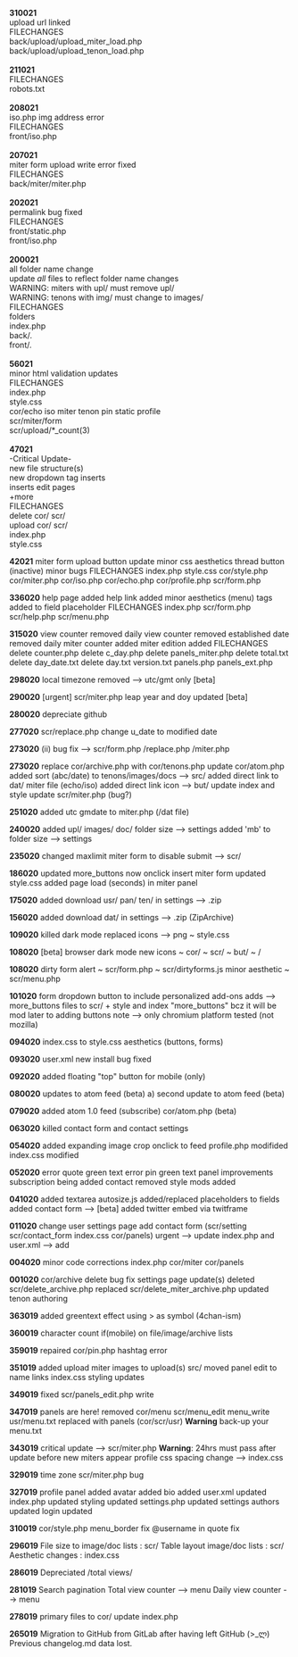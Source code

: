**310021**<br />
upload url linked<br />
FILECHANGES<br />
back/upload/upload_miter_load.php<br />
back/upload/upload_tenon_load.php<br />
<br />
**211021**<br />
FILECHANGES<br />
robots.txt<br />
<br />
**208021**<br />
iso.php img address error<br />
FILECHANGES<br />
front/iso.php<br />
<br />
**207021**<br />
miter form upload write error fixed<br />
FILECHANGES<br />
back/miter/miter.php<br />
<br />
**202021**<br />
permalink bug fixed<br />
FILECHANGES<br />
front/static.php<br />
front/iso.php<br />
<br />
**200021**<br />
all folder name change<br />
update *all* files to reflect folder name changes<br />
WARNING: miters with upl/ must remove upl/<br />
WARNING: tenons with img/ must change to images/<br />
FILECHANGES<br />
folders<br />
index.php<br />
back/*.*<br />
front/*.*<br />
<br />
**56021**<br />
minor html validation updates<br />
FILECHANGES<br />
index.php<br />
style.css<br />
cor/echo iso miter tenon pin static profile<br />
scr/miter/form<br />
scr/upload/*_count(3)<br />
<br />
**47021**<br />
-Critical Update-<br />
new file structure(s)<br />
new dropdown tag inserts<br />
inserts edit pages<br />
+more<br />
FILECHANGES<br />
delete cor/ scr/<br />
upload cor/ scr/<br />
index.php<br />
style.css<br />

**42021**
miter form upload button update
minor css aesthetics
thread button (inactive)
minor bugs
FILECHANGES
index.php
style.css
cor/style.php
cor/miter.php
cor/iso.php
cor/echo.php
cor/profile.php
scr/form.php

**336020**
help page added
help link added
minor aesthetics (menu)
tags added to field placeholder
FILECHANGES
index.php
scr/form.php
scr/help.php
scr/menu.php

**315020**
view counter removed
daily view counter removed
established date removed
daily miter counter added
miter edition added
FILECHANGES
delete counter.php
delete c_day.php
delete panels_miter.php
delete total.txt
delete day_date.txt
delete day.txt
version.txt
panels.php
panels_ext.php

**298020**
local timezone removed --> utc/gmt only [beta]

**290020**
[urgent] scr/miter.php leap year and doy updated [beta]

**280020**
depreciate github

**277020**
scr/replace.php change u_date to modified date

**273020** (ii)
bug fix --> scr/form.php /replace.php /miter.php

**273020**
replace cor/archive.php with cor/tenons.php
update cor/atom.php
added sort (abc/date) to tenons/images/docs --> src/
added direct link to dat/ miter file (echo/iso)
added direct link icon --> but/
update index and style
update scr/miter.php (bug?)

**251020**
added utc gmdate to miter.php (/dat file)

**240020**
added upl/ images/ doc/ folder size --> settings
added 'mb' to folder size --> settings

**235020**
changed maxlimit miter form to disable submit --> scr/

**186020**
updated more_buttons now onclick insert miter form
updated style.css
added page load (seconds) in miter panel

**175020**
added download usr/ pan/ ten/ in settings --> .zip

**156020**
added download dat/ in settings --> .zip (ZipArchive)

**109020**
killed dark mode
replaced icons --> png
~ style.css

**108020** [beta]
browser dark mode
new icons
~ cor/
~ scr/
~ but/
~ /

**108020**
dirty form alert
~ scr/form.php
~ scr/dirtyforms.js
minor aesthetic
~ scr/menu.php

**101020**
form dropdown button to include personalized add-ons
adds --> more_buttons files to scr/ + style and index
"more_buttons" bcz it will be mod later to adding buttons
note --> only chromium platform tested (not mozilla)

**094020**
index.css to style.css
aesthetics (buttons, forms)

**093020**
user.xml new install bug fixed

**092020**
added floating "top" button for mobile (only)

**080020**
updates to atom feed (beta)
a) second update to atom feed (beta)

**079020**
added atom 1.0 feed (subscribe) cor/atom.php (beta)

**063020**
killed contact form and contact settings

**054020**
added expanding image crop onclick to feed
profile.php modifided
index.css modified

**052020**
error quote green text
error pin green text
panel improvements
subscription being added
contact removed
style mods added

**041020**
added textarea autosize.js
added/replaced placeholders to fields
added contact form --> [beta]
added twitter embed via twitframe

**011020**
change user settings page
add contact form (scr/setting scr/contact_form index.css cor/panels)
urgent --> update index.php and user.xml --> add

**004020**
minor code corrections
index.php cor/miter cor/panels

**001020**
cor/archive delete bug fix
settings page update(s)
deleted scr/delete_archive.php
replaced scr/delete_miter_archive.php
updated tenon authoring

**363019**
added greentext effect using > as symbol (4chan-ism)

**360019**
character count if(mobile) on file/image/archive lists

**359019**
repaired cor/pin.php hashtag error

**351019**
added upload miter images to upload(s) src/
moved panel edit to name links
index.css styling updates

**349019**
fixed scr/panels_edit.php write

**347019**
panels are here!
removed cor/menu scr/menu_edit menu_write usr/menu.txt
replaced with panels (cor/scr/usr)
**Warning** back-up your menu.txt

**343019**
critical update --> scr/miter.php
**Warning**: 24hrs must pass after update before new miters appear
profile css spacing change --> index.css

**329019**
time zone scr/miter.php bug

**327019**
profile panel added
avatar added
bio added
user.xml updated
index.php updated
styling updated
settings.php updated
settings authors updated
login updated

**310019**
cor/style.php menu_border fix
@username in quote fix

**296019**
File size to image/doc lists : scr/
Table layout image/doc lists : scr/
Aesthetic changes : index.css

**286019**
Depreciated /total views/

**281019**
Search pagination
Total view counter --> menu
Daily view counter --> menu

**278019**
primary files to cor/
update index.php

**265019**
Migration to GitHub from GitLab after having left GitHub (>_ლ)
Previous changelog.md data lost.

